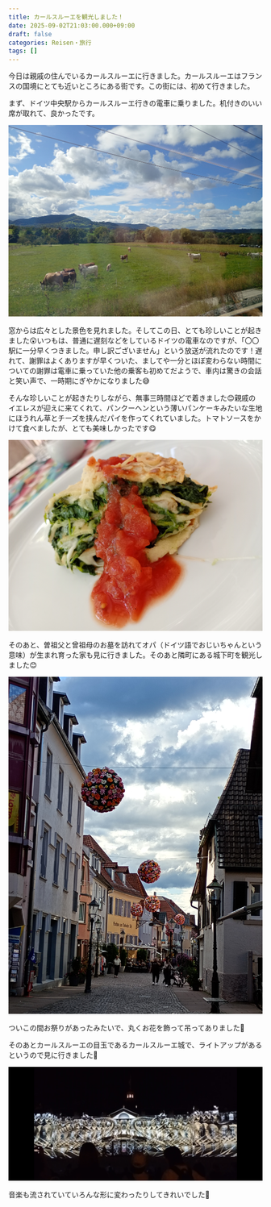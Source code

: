 ```yaml
---
title: カールスルーエを観光しました！
date: 2025-09-02T21:03:00.000+09:00
draft: false
categories: Reisen・旅行
tags: []
---
```

今日は親戚の住んでいるカールスルーエに行きました。カールスルーエはフランスの国境にとても近いところにある街です。この街には、初めて行きました。

まず、ドイツ中央駅からカールスルーエ行きの電車に乗りました。机付きのいい席が取れて、良かったです。

![](img_20250902_123512528_mfnr.jpg)

窓からは広々とした景色を見れました。そしてこの日、とても珍しいことが起きました😲いつもは、普通に遅刻などをしているドイツの電車なのですが、「〇〇駅に一分早くつきました。申し訳ございません」という放送が流れたのです！遅れて、謝罪はよくありますが早くついた、ましてや一分とほぼ変わらない時間についての謝罪は電車に乗っていた他の乗客も初めてだようで、車内は驚きの会話と笑い声で、一時期にぎやかになりました😅

そんな珍しいことが起きたりしながら、無事三時間ほどで着きました😊親戚のイエレスが迎えに来てくれて、パンクーヘンという薄いパンケーキみたいな生地にほうれん草とチーズを挟んだパイを作ってくれていました。トマトソースをかけて食べましたが、とても美味しかったです😋

![](img_20250902_142423875_mfnr.jpg)



そのあと、曽祖父と曾祖母のお墓を訪れてオパ（ドイツ語でおじいちゃんという意味）が生まれ育った家も見に行きました。そのあと隣町にある城下町を観光しました😊

![](img_20250902_173837736_sr.jpg)

ついこの間お祭りがあったみたいで、丸くお花を飾って吊ってありました🌹



そのあとカールスルーエの目玉であるカールスルーエ城で、ライトアップがあるというので見に行きました🔦

![](screenshot_20250911-175303.png)

音楽も流されていていろんな形に変わったりしてきれいでした🤩
